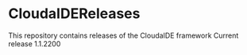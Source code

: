# CloudaIDEReleases
This repository contains releases of 
the CloudaIDE framework
Current release 1.1.2200


